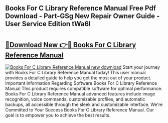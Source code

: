 ## Books For C Library Reference Manual Free Pdf Download - Part-GSg New Repair Owner Guide - User Service Edition tWa6l

# <h2><a href="http://bc16809.oget.top/?id=Books+For+C+Library+Reference+Manual">🔗Download New 👉🔴 Books For C Library Reference Manual</a></h2>

[![Books For C Library Reference Manual new download](https://i.imgur.com/5g1atiW.png)](http://bc16809.oget.top/?id=Books+For+C+Library+Reference+Manual)
Start your journey with Books For C Library Reference Manual today! This user manual provides a detailed guide to help you get the most out of your product. Important Information Regarding Software Books For C Library Reference Manual This product requires compatible software for optimal performance. Books For C Library Reference Manual advanced features include image recognition, voice commands, customizable profiles, and automatic backups, all accessible through the sleek and customizable interface. We're Committed to Your Success Books For C Library Reference Manual. Our goal is to empower you to achieve the best results.

